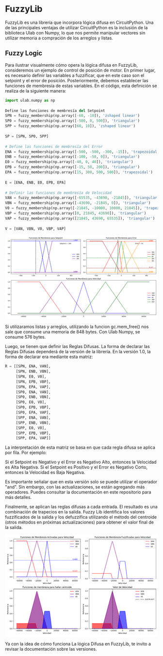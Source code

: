 # FuzzyLib
FuzzyLib es una librería que incorpora lógica difusa en CircuitPython. Una de las principales ventajas de utilizar CircuitPython es la inclusión de la biblioteca Ulab con Numpy, lo que nos permite manipular vectores sin utilizar memoria a compración de los arreglos y listas.

## Fuzzy Logic

Para ilustrar visualmente cómo opera la lógica difusa en FuzzyLib, consideremos un ejemplo de control de posición de motor.
En primer lugar, es necesario definir las variables a fuzzificar, que en este caso son el setpoint y el error de posición.
Posteriormente, debemos establecer las funciones de membresía de estas variables. En el código, esta definición se realiza de la siguiente manera:

```python
import ulab.numpy as np

Define las funciones de membresía del Setpoint
SPN = fuzzy_membership(np.array([-60, -10]), 'zshaped linear')           # Setpoint Negativo
SP0 = fuzzy_membership(np.array([-500, 0, 500]), 'triangular')           # Setpoint Cero
SPP = fuzzy_membership(np.array([60, 10]), 'zshaped linear')             # Setpoint Positivo

SP = [SPN, SP0, SPP]

# Define las funciones de membresía del Error
ENA = fuzzy_membership(np.array([-500, -500, -300, -15]), 'trapezoidal') # Error Negativo Alto
ENB = fuzzy_membership(np.array([-100, -50, 0]), 'triangular')           # Error Negativo Bajo
E0 = fuzzy_membership(np.array([-40, 0, 40]), 'triangular')              # Error Cero
EPB = fuzzy_membership(np.array([-15, 50, 200]), 'triangular')           # Error Positivo Bajo
EPA = fuzzy_membership(np.array([15, 300, 500, 500]), 'trapezoidal')     # Error Positivo Alto

E = [ENA, ENB, E0, EPB, EPA]

# Definir las funciones de membresía de Velocidad
VAN = fuzzy_membership(np.array([-65535, -43690, -21845]), 'triangular')        # Velocidad Alta Negativa
VBN = fuzzy_membership(np.array([-43690, -21845, 0]), 'triangular')             # Velocidad Baja Negativa
V0 = fuzzy_membership(np.array([-21845, -10000, 10000, 21845]), 'trapezoidal')  # Velocidad Cero
VBP = fuzzy_membership(np.array([0, 21845, 43690]), 'triangular')               # Velocidad Baja Positiva
VAP = fuzzy_membership(np.array([21845, 43690, 65535]), 'triangular')           # Velocidad Alta Positiva

V = [VAN, VBN, V0, VBP, VAP]
```

![Funciones de Membresía de Error de Velocidad y Derivada de Error de Velocidad](img/Membership.png)

Si utilizaramos listas y arreglos, utilizando la funcion gc.mem_free() nos sale que consume una memoria de 848 bytes. Con Ulab Numpy, se consume 576 bytes.

Luego, se tienen que definir las Reglas Difusas. La forma de declarar las Reglas Difusas dependerá de la versión de la librería. En la versión 1.0, la forma de declarar era mediante esta matriz:

```python
R = [[SPN, ENA, VAN],
     [SPN, ENB, VBN],
     [SPN, E0, V0],
     [SPN, EPB, VBP],
     [SPN, EPA, VAP],
     [SP0, ENA, VAN],
     [SP0, ENB, VBN],
     [SP0, E0, V0],
     [SP0, EPB, VBP],
     [SP0, EPA, VAP],
     [SPP, ENA, VAN],
     [SPP, ENB, VBN],
     [SPP, E0, V0],
     [SPP, EPB, VBP],
     [SPP, EPA, VAP]]
```
La interpretación de esta matriz se basa en que cada regla difusa se aplica por fila. Por ejemplo:

Si el Setpoint es Negativo y el Error es Negativo Alto, entonces la Velocidad es Alta Negativa.
Si el Setpoint es Positivo y el Error es Negativo Corto, entonces la Velocidad es Baja Negativa.

Es importante señalar que en esta versión solo se puede utilizar el operador "and". Sin embargo, con las actualizaciones, se están agregando más operadores. Puedes consultar la documentación en este repositorio para más detalles.

Finalmente, se aplican las reglas difusas a cada entrada. El resultado es una combinación de trapecios en la salida. Fuzzy Lib identifica los valores fuzzificados de la salida y los defuzzifica utilizando el método del centroide (otros métodos en próximas actualizaciones) para obtener el valor final de la salida. 

![Defuzzificación](img/Fuzzyfication.png)

Ya con la idea de cómo funciona La lógica Difusa en FuzzyLib, te invito a revisar la documentación sobre las versiones.
